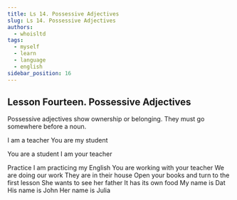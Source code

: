 ```yaml
---
title: Ls 14. Possessive Adjectives
slug: Ls 14. Possessive Adjectives
authors:
  - whoisltd
tags:
  - myself
  - learn
  - language
  - english
sidebar_position: 16
---
```

## Lesson Fourteen.  Possessive Adjectives

Possessive adjectives show ownership or belonging. They must go somewhere before a noun.

I am a teacher
You are my student

You are a student
I am your teacher

Practice
I am practicing my English
You are working with your teacher
We are doing our work
They are in their house
Open your books and turn to the first lesson
She wants to see her father
It has its own food
My name is Dat
His name is John
Her name is Julia
